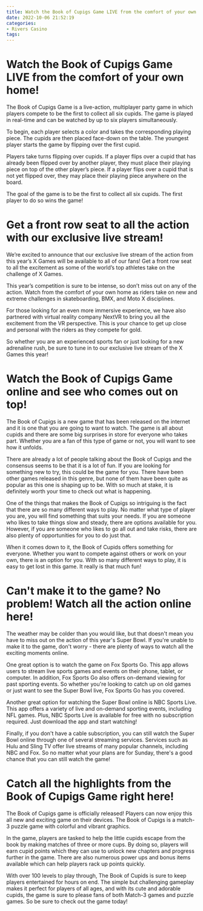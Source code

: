```yaml
---
title: Watch the Book of Cupigs Game LIVE from the comfort of your own home!
date: 2022-10-06 21:52:19
categories:
- Rivers Casino
tags:
---
```



#  Watch the Book of Cupigs Game LIVE from the comfort of your own home!

The Book of Cupigs Game is a live-action, multiplayer party game in which players compete to be the first to collect all six cupids. The game is played in real-time and can be watched by up to six players simultaneously.

To begin, each player selects a color and takes the corresponding playing piece. The cupids are then placed face-down on the table. The youngest player starts the game by flipping over the first cupid.

Players take turns flipping over cupids. If a player flips over a cupid that has already been flipped over by another player, they must place their playing piece on top of the other player’s piece. If a player flips over a cupid that is not yet flipped over, they may place their playing piece anywhere on the board.

The goal of the game is to be the first to collect all six cupids. The first player to do so wins the game!

#  Get a front row seat to all the action with our exclusive live stream!

We’re excited to announce that our exclusive live stream of the action from this year’s X Games will be available to all of our fans! Get a front row seat to all the excitement as some of the world’s top athletes take on the challenge of X Games.

This year’s competition is sure to be intense, so don’t miss out on any of the action. Watch from the comfort of your own home as riders take on new and extreme challenges in skateboarding, BMX, and Moto X disciplines.

For those looking for an even more immersive experience, we have also partnered with virtual reality company NextVR to bring you all the excitement from the VR perspective. This is your chance to get up close and personal with the riders as they compete for gold.

So whether you are an experienced sports fan or just looking for a new adrenaline rush, be sure to tune in to our exclusive live stream of the X Games this year!

#  Watch the Book of Cupigs Game online and see who comes out on top!

The Book of Cupigs is a new game that has been released on the internet and it is one that you are going to want to watch. The game is all about cupids and there are some big surprises in store for everyone who takes part. Whether you are a fan of this type of game or not, you will want to see how it unfolds.

There are already a lot of people talking about the Book of Cupigs and the consensus seems to be that it is a lot of fun. If you are looking for something new to try, this could be the game for you. There have been other games released in this genre, but none of them have been quite as popular as this one is shaping up to be. With so much at stake, it is definitely worth your time to check out what is happening.

One of the things that makes the Book of Cupigs so intriguing is the fact that there are so many different ways to play. No matter what type of player you are, you will find something that suits your needs. If you are someone who likes to take things slow and steady, there are options available for you. However, if you are someone who likes to go all out and take risks, there are also plenty of opportunities for you to do just that.

When it comes down to it, the Book of Cupids offers something for everyone. Whether you want to compete against others or work on your own, there is an option for you. With so many different ways to play, it is easy to get lost in this game. It really is that much fun!

#  Can't make it to the game? No problem! Watch all the action online here!

The weather may be colder than you would like, but that doesn't mean you have to miss out on the action of this year's Super Bowl. If you're unable to make it to the game, don't worry - there are plenty of ways to watch all the exciting moments online.

One great option is to watch the game on Fox Sports Go. This app allows users to stream live sports games and events on their phone, tablet, or computer. In addition, Fox Sports Go also offers on-demand viewing for past sporting events. So whether you're looking to catch up on old games or just want to see the Super Bowl live, Fox Sports Go has you covered.

Another great option for watching the Super Bowl online is NBC Sports Live. This app offers a variety of live and on-demand sporting events, including NFL games. Plus, NBC Sports Live is available for free with no subscription required. Just download the app and start watching!

Finally, if you don't have a cable subscription, you can still watch the Super Bowl online through one of several streaming services. Services such as Hulu and Sling TV offer live streams of many popular channels, including NBC and Fox. So no matter what your plans are for Sunday, there's a good chance that you can still watch the game!

#  Catch all the highlights from the Book of Cupigs Game right here!

The Book of Cupigs game is officially released! Players can now enjoy this all new and exciting game on their devices. The Book of Cupigs is a match-3 puzzle game with colorful and vibrant graphics.

In the game, players are tasked to help the little cupids escape from the book by making matches of three or more cups. By doing so, players will earn cupid points which they can use to unlock new chapters and progress further in the game. There are also numerous power ups and bonus items available which can help players rack up points quickly.

With over 100 levels to play through, The Book of Cupids is sure to keep players entertained for hours on end. The simple but challenging gameplay makes it perfect for players of all ages, and with its cute and adorable cupids, the game is sure to please fans of both Match-3 games and puzzle games. So be sure to check out the game today!